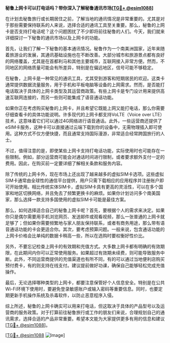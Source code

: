 **秘鲁上网卡可以打电话吗？带你深入了解秘鲁通讯市场[[TG💪+ @esim1088](https://t.me/s/esim1088)]**

在计划去秘鲁旅行或长期居住之前，了解当地的通讯情况是非常重要的。尤其是对于那些需要保持联系的人来说，选择合适的通讯工具至关重要。那么，秘鲁的上网卡是否支持打电话呢？这个问题困扰了不少即将前往秘鲁的人们。今天，我们就来详细探讨一下秘鲁的通讯市场以及上网卡的功能。

首先，让我们了解一下秘鲁的基本通讯情况。秘鲁作为一个南美洲国家，近年来随着旅游业的发展，其通讯基础设施也在不断改善。大部分城市和旅游景点都有良好的网络覆盖，尤其是在首都利马和其他主要城市，互联网接入非常方便。然而，不同地区的网络质量可能会有所差异，特别是在偏远地区，信号可能不够稳定。

在秘鲁，上网卡是一种常见的通讯工具，尤其受到游客和短期居民的欢迎。这类卡通常提供数据流量服务，用于手机和平板电脑等设备的上网需求。然而，是否能打电话取决于具体的上网卡类型及其运营商政策。有些上网卡是专门设计用来提供高速互联网连接的，而另一些则可能集成了语音通话功能。

如果你正在考虑购买秘鲁的上网卡，并且希望它既能上网又能打电话，那么你需要仔细查看卡的具体功能说明。许多现代的上网卡都支持VoLTE（Voice over LTE）技术，这意味着它们可以通过4G网络进行语音通话。此外，一些运营商还提供了eSIM卡服务，这种卡可以直接通过云端下载到你的设备中，无需物理插入即可使用。这种方式不仅方便快捷，而且通常支持国际漫游，非常适合经常跨国旅行的人士。

不过，值得注意的是，即使某些上网卡支持打电话功能，实际使用时也可能存在一些限制。例如，部分运营商可能会对通话时间进行限制，或者要求额外支付一定的费用。因此，在购买前一定要详细了解相关条款和服务内容。

除了传统的上网卡外，现在市场上还出现了越来越多的虚拟SIM卡选项。这些虚拟SIM卡通常由全球性的通信平台提供，用户只需下载相应的应用程序并注册账户即可开始使用。相比传统实体SIM卡，虚拟SIM卡具有更高的灵活性，可以在多个国家和地区切换网络，并且免去了频繁更换卡的麻烦。如果你计划访问多个南美国家，那么选择一款支持多国使用的虚拟SIM卡可能是最佳方案。

那么，如何选择适合自己的秘鲁上网卡呢？首先，要根据个人的需求来决定。如果你只是偶尔需要用手机浏览网页、发送邮件或观看视频，那么一张普通的上网卡就足够了；但如果你需要频繁地与家人朋友保持联系，或者有商务用途，那么带有语音通话功能的卡会更适合你。其次，要考虑预算问题。一般来说，包含通话功能的上网卡价格会比单纯的数据卡稍高一些，所以在选购时要权衡好性价比。

另外，不要忘记检查上网卡的有效期和充值方式。大多数上网卡都有明确的有效期限，在此期间内你可以正常使用服务。如果超过有效期未续费，则可能导致服务中断。此外，不同运营商提供的充值渠道也有所不同，有的可以通过当地便利店购买预付费卡，有的则支持在线支付。建议提前做好功课，确保自己能够轻松完成充值操作。

最后，无论选择哪种类型的上网卡，都要注意保管好个人信息安全。特别是在公共Wi-Fi环境下使用时，要避免登录敏感账户或输入密码等重要信息。同时，也要定期更新手机操作系统及杀毒软件，以防止恶意程序入侵。

综上所述，秘鲁的上网卡确实可以用来打电话，但这取决于具体的产品型号以及运营商的服务政策。对于打算前往秘鲁旅行或工作的朋友们来说，合理规划自己的通讯需求，选择合适的产品非常重要。希望本文能为大家提供更多有用的信息和建议[[TG💪+ @esim1088](https://t.me/s/esim1088)]。

[[TG💪+ @esim1088](https://t.me/s/esim1088) ![Image](https://i.postimg.cc/4NQfJmqS/Snipaste-2025-05-13-00-14-12.png)]